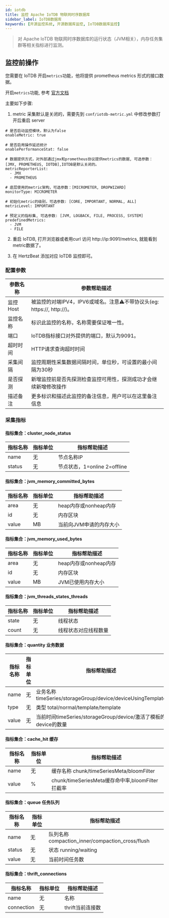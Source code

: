 ```yaml
---
id: iotdb  
title: 监控 Apache IoTDB 物联网时序数据库      
sidebar_label: IoTDB数据库    
keywords: [开源监控系统, 开源数据库监控, IoTDB数据库监控]
---
```


> 对 Apache IoTDB 物联网时序数据库的运行状态（JVM相关），内存任务集群等相关指标进行监测。         

## 监控前操作  

您需要在 IoTDB 开启`metrics`功能，他将提供 prometheus metrics 形式的接口数据。  

开启`metrics`功能, 参考 [官方文档](https://iotdb.apache.org/zh/UserGuide/V0.13.x/Maintenance-Tools/Metric-Tool.html)  

主要如下步骤: 

1. metric 采集默认是关闭的，需要先到 `conf/iotdb-metric.yml` 中修改参数打开后重启 server

```
# 是否启动监控模块，默认为false
enableMetric: true

# 是否启用操作延迟统计
enablePerformanceStat: false

# 数据提供方式，对外部通过jmx和prometheus协议提供metrics的数据, 可选参数：[JMX, PROMETHEUS, IOTDB],IOTDB是默认关闭的。
metricReporterList:
  - JMX
  - PROMETHEUS

# 底层使用的metric架构，可选参数：[MICROMETER, DROPWIZARD]
monitorType: MICROMETER

# 初始化metric的级别，可选参数: [CORE, IMPORTANT, NORMAL, ALL]
metricLevel: IMPORTANT

# 预定义的指标集, 可选参数: [JVM, LOGBACK, FILE, PROCESS, SYSTEM]
predefinedMetrics:
  - JVM
  - FILE
```

2. 重启 IoTDB, 打开浏览器或者用curl 访问 http://ip:9091/metrics, 就能看到metric数据了。 

3. 在 HertzBeat 添加对应 IoTDB 监控即可。

### 配置参数   

| 参数名称   | 参数帮助描述                                               |
|--------|------------------------------------------------------|
| 监控Host | 被监控的对端IPV4，IPV6或域名。注意⚠️不带协议头(eg: https://, http://)。 |
| 监控名称   | 标识此监控的名称，名称需要保证唯一性。                                  |
| 端口     | IoTDB指标接口对外提供的端口，默认为9091。                            |
| 超时时间   | HTTP请求查询超时时间                                         |
| 采集间隔   | 监控周期性采集数据间隔时间，单位秒，可设置的最小间隔为30秒                       |
| 是否探测   | 新增监控前是否先探测检查监控可用性，探测成功才会继续新增修改操作                     |
| 描述备注   | 更多标识和描述此监控的备注信息，用户可以在这里备注信息                          |

### 采集指标   

#### 指标集合：cluster_node_status  

| 指标名称    | 指标单位 | 指标帮助描述                  |
| --------- |------|-------------------------|
| name   | 无    | 节点名称IP                  |
| status | 无    | 节点状态，1=online 2=offline |

#### 指标集合：jvm_memory_committed_bytes

| 指标名称  | 指标单位 | 指标帮助描述           |
|-------|------|------------------|
| area  | 无    | heap内存或nonheap内存 |
| id    | 无    | 内存区块             |
| value | MB    | 当前向JVM申请的内存大小    |

#### 指标集合：jvm_memory_used_bytes

| 指标名称      | 指标单位 | 指标帮助描述           |
| ----------- |------|------------------|
| area  | 无    | heap内存或nonheap内存 |
| id    | 无    | 内存区块             |
| value | MB    | JVM已使用内存大小    |

#### 指标集合：jvm_threads_states_threads

| 指标名称      | 指标单位 | 指标帮助描述     |
| ----------- |------|------------|
| state  | 无    | 线程状态       |
| count    | 无    | 线程状态对应线程数量 |

#### 指标集合：quantity 业务数据

| 指标名称 | 指标单位 | 指标帮助描述         |
|--|------|----------------|
| name  | 无    | 业务名称 timeSeries/storageGroup/device/deviceUsingTemplate  |
| type  | 无    | 类型 total/normal/template/template  |
| value | 无    | 当前时间timeSeries/storageGroup/device/激活了模板的device的数量  |

#### 指标集合：cache_hit 缓存

| 指标名称      | 指标单位 | 指标帮助描述                                             |
| ----------- |------|----------------------------------------------------|
| name  | 无    | 缓存名称 chunk/timeSeriesMeta/bloomFilter              |
| value | %    | chunk/timeSeriesMeta缓存命中率,bloomFilter拦截率	 |

#### 指标集合：queue 任务队列

| 指标名称      | 指标单位 | 指标帮助描述                                            |
| ----------- |------|---------------------------------------------------|
| name  | 无    | 队列名称 compaction_inner/compaction_cross/flush      |
| status  | 无    | 状态 running/waiting                                |
| value | 无    | 当前时间任务数	 |

#### 指标集合：thrift_connections

| 指标名称   | 指标单位 | 指标帮助描述      |
|--------|------|-------------|
| name   | 无    | 名称          | 
| connection  | 无   | thrift当前连接数 |

